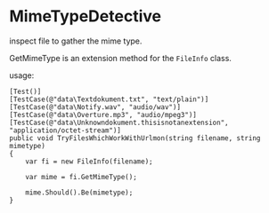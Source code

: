 MimeTypeDetective
=================

inspect file to gather the mime type.

GetMimeType is an extension method for the `FileInfo` class.

usage:

    [Test()]
    [TestCase(@"data\Textdokument.txt", "text/plain")]
    [TestCase(@"data\Notify.wav", "audio/wav")]
    [TestCase(@"data\Overture.mp3", "audio/mpeg3")]
    [TestCase(@"data\Unknowndokument.thisisnotanextension", "application/octet-stream")]
    public void TryFilesWhichWorkWithUrlmon(string filename, string mimetype)
    {
        var fi = new FileInfo(filename);

        var mime = fi.GetMimeType();

        mime.Should().Be(mimetype);
    }
